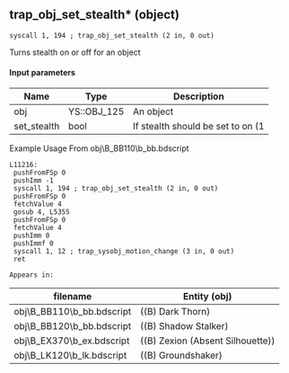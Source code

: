 ## trap_obj_set_stealth* (object)

`syscall 1, 194 ; trap_obj_set_stealth (2 in, 0 out)`

Turns stealth on or off for an object

#### Input parameters
| Name | Type | Description
|------|------|------------
| obj   | YS::OBJ_125   | An object
| set_stealth   | bool   | If stealth should be set to on (1


Example Usage From obj\B_BB110\b_bb.bdscript
```plaintext
L11216:
 pushFromFSp 0
 pushImm -1
 syscall 1, 194 ; trap_obj_set_stealth (2 in, 0 out)
 pushFromFSp 0
 fetchValue 4
 gosub 4, L5355
 pushFromFSp 0
 fetchValue 4
 pushImm 0
 pushImmf 0
 syscall 1, 12 ; trap_sysobj_motion_change (3 in, 0 out)
 ret
```





	Appears in:
| filename | Entity (obj)
|----------|-------------
| obj\B_BB110\b_bb.bdscript       | ((B) Dark Thorn)          
| obj\B_BB120\b_bb.bdscript       | ((B) Shadow Stalker)          
| obj\B_EX370\b_ex.bdscript       | ((B) Zexion (Absent Silhouette))          
| obj\B_LK120\b_lk.bdscript       | ((B) Groundshaker)          



